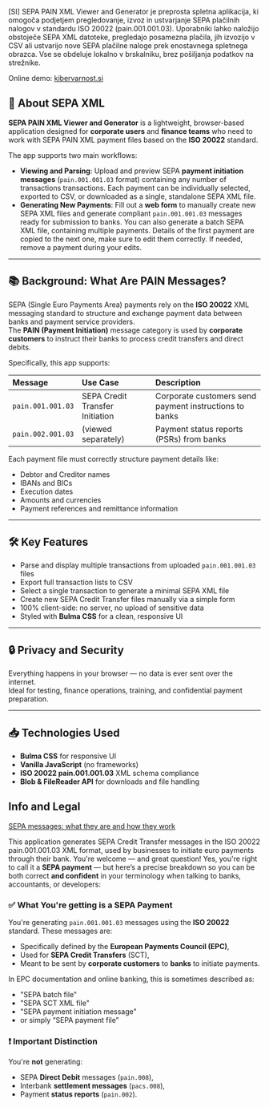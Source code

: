 [SI] SEPA PAIN XML Viewer and Generator je preprosta spletna aplikacija, ki omogoča podjetjem pregledovanje, izvoz in ustvarjanje SEPA plačilnih nalogov v standardu ISO 20022 (pain.001.001.03). Uporabniki lahko naložijo obstoječe SEPA XML datoteke, pregledajo posamezna plačila, jih izvozijo v CSV ali ustvarijo nove SEPA plačilne naloge prek enostavnega spletnega obrazca. Vse se obdeluje lokalno v brskalniku, brez pošiljanja podatkov na strežnike.

Online demo: [kibervarnost.si](https://kibervarnost.si/sepaviewer/)

## 📄 About SEPA XML

**SEPA PAIN XML Viewer and Generator** is a lightweight, browser-based application designed for **corporate users** and **finance teams** who need to work with SEPA PAIN XML payment files based on the **ISO 20022** standard.

The app supports two main workflows:
- **Viewing and Parsing**: Upload and preview SEPA **payment initiation messages** (`pain.001.001.03` format) containing any number of transactions transactions. Each payment can be individually selected, exported to CSV, or downloaded as a single, standalone SEPA XML file.
- **Generating New Payments**: Fill out a **web form** to manually create new SEPA XML files and generate compliant `pain.001.001.03` messages ready for submission to banks.  You can also generate a batch SEPA XML file, containing multiple payments. Details of the first payment are copied to the next one, make sure to edit them correctly. If needed, remove a payment during your edits.

---

## 📚 Background: What Are PAIN Messages?

SEPA (Single Euro Payments Area) payments rely on the **ISO 20022** XML messaging standard to structure and exchange payment data between banks and payment service providers.  
The **PAIN (Payment Initiation)** message category is used by **corporate customers** to instruct their banks to process credit transfers and direct debits.

Specifically, this app supports:

| Message | Use Case                                | Description |
|:--------|:----------------------------------------|:------------|
| `pain.001.001.03` | SEPA Credit Transfer Initiation | Corporate customers send payment instructions to banks |
| `pain.002.001.03` | (viewed separately) | Payment status reports (PSRs) from banks |

Each payment file must correctly structure payment details like:
- Debtor and Creditor names
- IBANs and BICs
- Execution dates
- Amounts and currencies
- Payment references and remittance information

---

## 🛠️ Key Features

- Parse and display multiple transactions from uploaded `pain.001.001.03` files
- Export full transaction lists to CSV
- Select a single transaction to generate a minimal SEPA XML file
- Create new SEPA Credit Transfer files manually via a simple form
- 100% client-side: no server, no upload of sensitive data
- Styled with **Bulma CSS** for a clean, responsive UI

---

## 🔒 Privacy and Security

Everything happens in your browser — no data is ever sent over the internet.  
Ideal for testing, finance operations, training, and confidential payment preparation.

---

## 📥 Technologies Used

- **Bulma CSS** for responsive UI
- **Vanilla JavaScript** (no frameworks)
- **ISO 20022 pain.001.001.03** XML schema compliance
- **Blob & FileReader API** for downloads and file handling

## Info and Legal

[SEPA messages: what they are and how they work](https://www.numeral.io/blog/sepa-messages)

This application generates SEPA Credit Transfer messages in the ISO 20022 pain.001.001.03 XML format, used by businesses to initiate euro payments through their bank.
You're welcome — and great question!
Yes, you're right to call it a **SEPA payment** — but here’s a precise breakdown so you can be both correct **and confident** in your terminology when talking to banks, accountants, or developers:

### ✅ What You're getting is a SEPA Payment

You're generating `pain.001.001.03` messages using the **ISO 20022** standard. These messages are:

* Specifically defined by the **European Payments Council (EPC)**,
* Used for **SEPA Credit Transfers** (SCT),
* Meant to be sent by **corporate customers** to **banks** to initiate payments.

In EPC documentation and online banking, this is sometimes described as:

* "SEPA batch file"
* "SEPA SCT XML file"
* "SEPA payment initiation message"
* or simply “SEPA payment file”

### ❗ Important Distinction

You're **not** generating:

* SEPA **Direct Debit** messages (`pain.008`),
* Interbank **settlement messages** (`pacs.008`),
* Payment **status reports** (`pain.002`).

